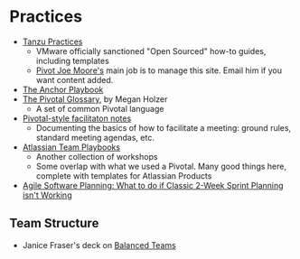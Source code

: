 # Practices

- [Tanzu Practices](https://tanzu.vmware.com/developer/practices/)
    - VMware officially sanctioned "Open Sourced" how-to guides, including templates
    - [Pivot Joe Moore's](mailto:moorejo@vmware.com) main job is to manage this site. Email him if you want content added.
- [The Anchor Playbook](https://tanzu.vmware.com/developer/learningpaths/anchor-playbook/)
- [The Pivotal Glossary](https://tanzu.vmware.com/content/blog/the-pivotal-glossary), by Megan Holzer
    - A set of common Pivotal language
- [Pivotal-style facilitaton notes](facilitation-notes.md)
  - Documenting the basics of how to facilitate a meeting: ground rules, standard meeting agendas, etc.
- [Atlassian Team Playbooks](https://www.atlassian.com/team-playbook/plays)
    - Another collection of workshops
    - Some overlap with what we used a Pivotal. Many good things here, complete with templates for Atlassian Products
- [Agile Software Planning: What to do if Classic 2-Week Sprint Planning isn't Working](https://medium.com/@AdamPiel/agile-software-planning-what-to-do-if-classic-2-week-sprint-planning-isnt-working-for-your-team-c482af31a1f8)

## Team Structure
- Janice Fraser's deck on [Balanced Teams](https://www.slideshare.net/clevergirl/2015-balanced-teams-product-management-engineering)
